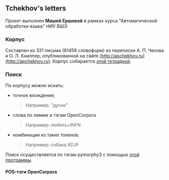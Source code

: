 ## Tchekhov's letters
 Проект выполнен **Машей Ершовой** в рамках курса "Автоматической обработки языка" НИУ ВШЭ
### Корпус
Составлен из 331 письма (81459 словоформ) из переписки А. П. Чехова и О. Л. Книппер, опубликованной на сайте [http://apchekhov.ru](http://apchekhov.ru).
Корпус собирается [этой тетрадкой](https://github.com/ershovamary/NLP_third/edit/master/NLP_Project_crawler.ipynb).
### Поиск
По корпусу можно искать:
* точное вхождение;
  > Например: "дусик"
* слова по лемме и тэгам OpenCorpora
  > Например: любить+INFN
* комбинации из таких токенов.
  > Например: собака ADJF
  
Поиск осуществляется по тэгам pymorphy3 с помощью [этой программы](https://github.com/ershovamary/NLP_third/edit/master/NLP_Project_search_better.ipynb).

#### POS-тэги OpenCorpora

